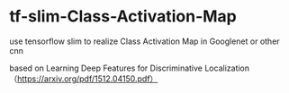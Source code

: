 # tf-slim-Class-Activation-Map
use tensorflow slim to realize  Class Activation Map in  Googlenet or other cnn

based on Learning Deep Features for Discriminative Localization（https://arxiv.org/pdf/1512.04150.pdf）

